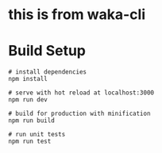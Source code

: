 # this is from waka-cli
# Build Setup

```
# install dependencies
npm install

# serve with hot reload at localhost:3000
npm run dev

# build for production with minification
npm run build

# run unit tests
npm run test
```
